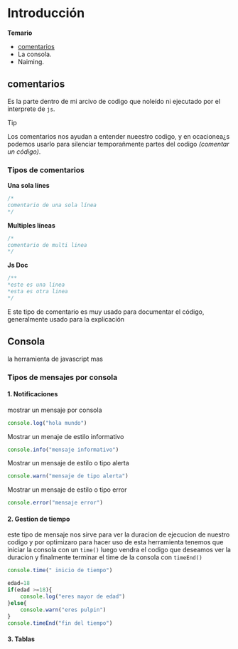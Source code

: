 # Introducción
**Temario**
- [comentarios](#comentarios)
- La consola.
- Naiming.
## comentarios
Es la parte dentro de mi arcivo de codigo que noleído ni ejecutado por el interprete de `js`.
> [!TIP]
> Los comentarios nos ayudan a entender nueestro codigo, y en ocacionea¿s podemos usarlo para silenciar temporañmente partes del codigo *(comentar un código)*.
### Tipos de comentarios
**Una sola línes**
```js
/*
comentario de una sola línea
*/
```
**Multiples líneas**
```js
/*
comentario de multi linea
*/
```
**Js Doc**
```js
/**
*este es una linea
*esta es otra linea
*/
```
E ste tipo de comentario es muy usado para documentar el código, generalmente usado para la explicación




## Consola
la herramienta de javascript mas 


### Tipos de mensajes por consola
#### 1. Notificaciones
mostrar un mensaje por consola
```js
console.log("hola mundo")
```
Mostrar un menaje de estilo informativo
```js
console.info("mensaje informativo")
```
Mostrar un mensaje de estilo o tipo alerta
```js
console.warn("mensaje de tipo alerta")
```
Mostrar un mensaje de estilo o tipo error
```js
console.error("mensaje error")
```
#### 2. Gestion de tiempo
este tipo de mensaje nos sirve para ver la duracion de ejecucion de nuestro
codigo y por optimizaro para hacer uso de esta herramienta
tenemos que iniciar la consola con un `time()` luego vendra el codigo 
que deseamos ver la duracion y finalmente terminar el time de la consola con `timeEnd()`
```js
console.time(" inicio de tiempo")

edad=18
if(edad >=18){
    console.log("eres mayor de edad")
}else{
    console.warn("eres pulpin")
}
console.timeEnd("fin del tiempo")
```
#### 3. Tablas
